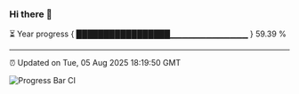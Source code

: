 ### Hi there 👋

⏳ Year progress { █████████████████▁▁▁▁▁▁▁▁▁▁▁▁▁ } 59.39 %

---

⏰ Updated on Tue, 05 Aug 2025 18:19:50 GMT

![Progress Bar CI](https://github.com/Shyam-Makwana/GitHub-Actions-Demo/workflows/Progress%20Bar%20CI/badge.svg)
